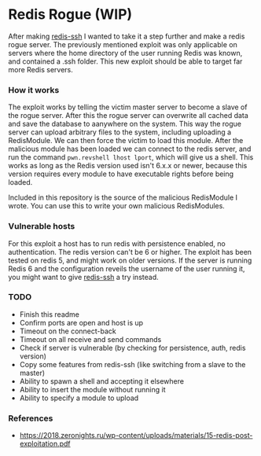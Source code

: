 # Redis Rogue (WIP)
After making [redis-ssh](https://github.com/LevitatingBusinessMan/redis-ssh) I wanted to take it a step further and make a redis rogue server. The previously mentioned exploit was only applicable on servers where the home directory of the user running Redis was known, and contained a .ssh folder. This new exploit should be able to target far more Redis servers.

### How it works
The exploit works by telling the victim master server to become a slave of the rogue server.
After this the rogue server can overwrite all cached data and save the database to aanywhere on the system.
This way the rogue server can upload arbitrary files to the system, including uploading a RedisModule. We can then force the victim to load this module. After the malicious module has been loaded we can connect to the redis server, and run the command `pwn.revshell lhost lport`, which will give us a shell.
This works as long as the Redis version used isn't 6.x.x or newer, because this version requires every module to have executable rights before being loaded.

Included in this repository is the source of the malicious RedisModule I wrote. You can use this to write your own malicious RedisModules.

### Vulnerable hosts
For this exploit a host has to run redis with persistence enabled, no authentication. The redis version can't be 6 or higher.
The exploit has been tested on redis 5, and might work on older versions.
If the server is running Redis 6 and the configuration reveils the username of the user running it, you might want to give [redis-ssh](https://github.com/LevitatingBusinessMan/redis-ssh) a try instead.

### TODO
* Finish this readme
* Confirm ports are open and host is up
* Timeout on the connect-back
* Timeout on all receive and send commands
* Check if server is vulnerable (by checking for persistence, auth, redis version)
* Copy some features from redis-ssh (like switching from a slave to the master)
* Ability to spawn a shell and accepting it elsewhere
* Ability to insert the module without running it
* Ability to specify a module to upload

### References
* https://2018.zeronights.ru/wp-content/uploads/materials/15-redis-post-exploitation.pdf


